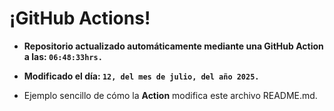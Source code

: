 # ¡GitHub Actions!
* **Repositorio actualizado automáticamente mediante una GitHub Action a las: `06:48:33hrs.`**
* **Modificado el día: `12, del mes de julio, del año 2025.`**

* Ejemplo sencillo de cómo la **Action** modifica este archivo README.md.
